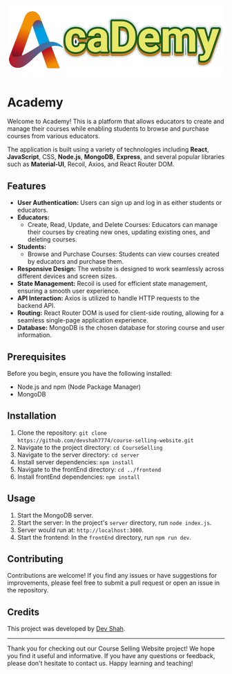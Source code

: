 ![Logo!](frontEnd/src/assets/init.png)

# Academy

Welcome to Academy! 
This is a platform that allows educators to create and manage their courses while enabling students to browse and purchase courses from various educators. 

The application is built using a variety of technologies including **React**, **JavaScript**, CSS, **Node.js**, **MongoDB**, **Express**, and several popular libraries such as **Material-UI**, Recoil, Axios, and React Router DOM.

## Features

- **User Authentication:** Users can sign up and log in as either students or educators.
- **Educators:**
  - Create, Read, Update, and Delete Courses: Educators can manage their courses by creating new ones, updating existing ones, and deleting courses.
- **Students:**
  - Browse and Purchase Courses: Students can view courses created by educators and purchase them.
- **Responsive Design:** The website is designed to work seamlessly across different devices and screen sizes.
- **State Management:** Recoil is used for efficient state management, ensuring a smooth user experience.
- **API Interaction:** Axios is utilized to handle HTTP requests to the backend API.
- **Routing:** React Router DOM is used for client-side routing, allowing for a seamless single-page application experience.
- **Database:** MongoDB is the chosen database for storing course and user information.

## Prerequisites

Before you begin, ensure you have the following installed:

- Node.js and npm (Node Package Manager)
- MongoDB

## Installation

1. Clone the repository: `git clone https://github.com/devshah7774/course-selling-website.git`
2. Navigate to the project directory: `cd CourseSelling`
3. Navigate to the server directory: `cd server`
4. Install server dependencies: `npm install`
5. Navigate to the frontEnd directory: `cd ../frontend`
6. Install frontEnd dependencies: `npm install`

## Usage

1. Start the MongoDB server.
2. Start the server: In the project's `server` directory, run `node index.js`.
3. Server would run at: `http://localhost:3000`.
4. Start the frontend: In the `frontEnd` directory, run `npm run dev`.

## Contributing

Contributions are welcome! If you find any issues or have suggestions for improvements, please feel free to submit a pull request or open an issue in the repository.

## Credits

This project was developed by [Dev Shah](https://github.com/devshah7774).

---

Thank you for checking out our Course Selling Website project! We hope you find it useful and informative. If you have any questions or feedback, please don't hesitate to contact us. Happy learning and teaching!